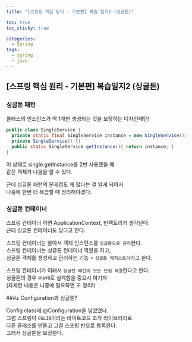 ```yaml
---
title: "[스프링 핵심 원리 - 기본편] 복습 일지2 (싱글톤)"

toc: true
toc_sticky: true

categories:
  - Spring
tags:
  - spring
  - java
---
```


## [스프링 핵심 원리 - 기본편] 복습일지2 (싱글톤)

### 싱글톤 패턴

클래스의 인스턴스가 딱 1개만 생성되는 것을 보장하는 디자인패턴!

```java
public class SingleService {
  private static final SingleService instance = new SingleService();
  private SingleService() {}
  public static SingleService getInstance(){ return instance; }
}
```

이 상태로 single.getInstance를 2번 사용했을 때  
같은 객체가 나옴을 알 수 있다.  

근데 싱글톤 패턴의 문제점도 꽤 많다는 걸 알게 되어서  
나중에 한번 더 복습할 때 정리해야겠다.  

### 싱글톤 컨테이너

스프링 컨테이너 하면 ApplicationContext, 빈팩토리가 생각난다.  
근데 싱글톤 컨테이너도 있다고 한다.  

스프링 컨테이너는 알아서 객체 인스턴스를 `싱글톤으로 관리`한다.  
스프링 컨테이너는 싱글톤 컨테이너 역할을 하고,  
싱글톤 객체를 생성하고 관리하는 기능 = `싱글톤 레지스트리`라고 한다.  

스프링 컨테이너가 이래서 `싱글턴 패턴의 모든 단점 해결`한다고 한다.  
싱글톤의 경우 `무상태`로 설계함을 중요시 여기자  
(자세한 내용은 나중에 필요하면 또 정리!)  

###z Configuration과 싱글톤?

Config class에 @Configuration을 넣었었다.  
그럼 스프링이 `CGLIB`이라는 바이트코드 조작 라이브러리로   
다른 클래스를 만들고 그걸 스프링 빈으로 등록한다.  
그래서 싱글톤을 보장한다.


